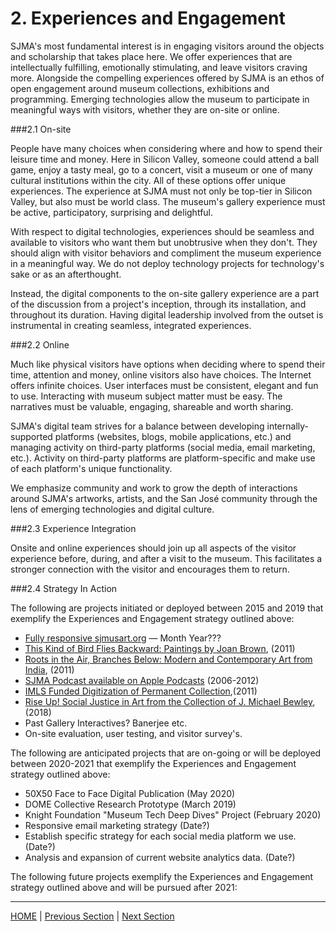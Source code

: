 # 2. Experiences and Engagement

SJMA's most fundamental interest is in engaging visitors around the objects and scholarship that takes place here. We offer experiences that are intellectually fulfilling, emotionally stimulating, and leave visitors craving more. Alongside the compelling experiences offered by SJMA is an ethos of open engagement around museum collections, exhibitions and programming. Emerging technologies allow the museum to participate in meaningful ways with visitors, whether they are on-site or online.

###2.1 On-site

People have many choices when considering where and how to spend their leisure time and money. Here in Silicon Valley, someone could attend a ball game, enjoy a tasty meal, go to a concert, visit a museum or one of many cultural institutions within the city. All of these options offer unique experiences. The experience at SJMA must not only be top-tier in Silicon Valley, but also must be world class. The museum's gallery experience must be active, participatory, surprising and delightful.

With respect to digital technologies, experiences should be seamless and available to visitors who want them but unobtrusive when they don't. They should align with visitor behaviors and compliment the museum experience in a meaningful way. We do not deploy technology projects for technology's sake or as an afterthought.

Instead, the digital components to the on-site gallery experience are a part of the discussion from a project's inception, through its installation, and throughout its duration. Having digital leadership involved from the outset is instrumental in creating seamless, integrated experiences.

###2.2 Online

Much like physical visitors have options when deciding where to spend their time, attention and money, online visitors also have choices. The Internet offers infinite choices. User interfaces must be consistent, elegant and fun to use. Interacting with museum subject matter must be easy. The narratives must be valuable, engaging, shareable and worth sharing.

SJMA's digital team strives for a balance between developing internally-supported platforms (websites, blogs, mobile applications, etc.) and managing activity on third-party platforms (social media, email marketing, etc.). Activity on third-party platforms are platform-specific and make use of each platform's unique functionality.

We emphasize community and work to grow the depth of interactions around SJMA's artworks, artists, and the San José community through the lens of emerging technologies and digital culture.

###2.3 Experience Integration

Onsite and online experiences should join up all aspects of the visitor experience before, during, and after a visit to the museum. This facilitates a stronger connection with the visitor and encourages them to return.

###2.4 Strategy In Action

The following are projects initiated or deployed between 2015 and 2019 that exemplify the Experiences and Engagement strategy outlined above:

* [Fully responsive sjmusart.org](https://sjmusart.org/) — Month Year???
* [This Kind of Bird Flies Backward: Paintings by Joan Brown](https://sjmusart.org/joan-brown/), (2011)
* [Roots in the Air, Branches Below: Modern and Contemporary Art from India](https://sjmusart.org/roots-air-branches-below-modern-and-contemporary-art-india/home/index.php), (2011)
* [SJMA Podcast available on Apple Podcasts](https://itunes.apple.com/podcast/sjma-podcast/id200789487?mt=2) (2006-2012)
* [IMLS Funded Digitization of Permanent Collection](http://collection.sjmusart.org/?_ga=2.59512749.1871112890.1531504090-1211831290.1519773111),(2011)
* [Rise Up! Social Justice in Art from the Collection of J. Michael Bewley](https://sjmusart.org/exhibition/rise-social-justice-art-collection-j-michael-bewley),(2018)
* Past Gallery Interactives? Banerjee etc.
* On-site evaluation, user testing, and visitor survey's.

The following are anticipated projects that are on-going or will be deployed between 2020-2021 that exemplify the Experiences and Engagement strategy outlined above:

* 50X50 Face to Face Digital Publication (May 2020)
* DOME Collective Research Prototype (March 2019)
* Knight Foundation "Museum Tech Deep Dives" Project (February 2020)
* Responsive email marketing strategy (Date?)
* Establish specific strategy for each social media platform we use.(Date?)
* Analysis and expansion of current website analytics data. (Date?)

The following future projects exemplify the Experiences and Engagement strategy outlined above and will be pursued after 2021:

-----

[HOME](index.md) | [Previous Section](01_Introduction.md) | [Next Section](03_Accessibility_and_Philosophy.md)
